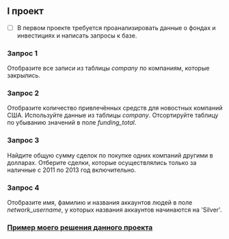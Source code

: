 ## I проект

- [ ] В первом проекте требуется проанализировать данные о фондах и инвестициях и написать запросы к базе.

### Запрос 1

Отобразите все записи из таблицы *company* по компаниям, которые закрылись.

### Запрос 2

Отобразите количество привлечённых средств для новостных компаний США. Используйте данные из таблицы *company*. Отсортируйте таблицу по убыванию значений в поле *funding_total*.

### Запрос 3

Найдите общую сумму сделок по покупке одних компаний другими в долларах. Отберите сделки, которые осуществлялись только за наличные с 2011 по 2013 год включительно.

### Запрос 4

Отобразите имя, фамилию и названия аккаунтов людей в поле *network_username*, у которых названия аккаунтов начинаются на 'Silver'.

 ### [Пример моего решения данного проекта](https://github.com/SayJustOnlyMe/portfolio/blob/main/SQL/Yandex%20Workshop/SQL%20for%20data%20science%20and%20analytics/Module%201/queries.sql)

